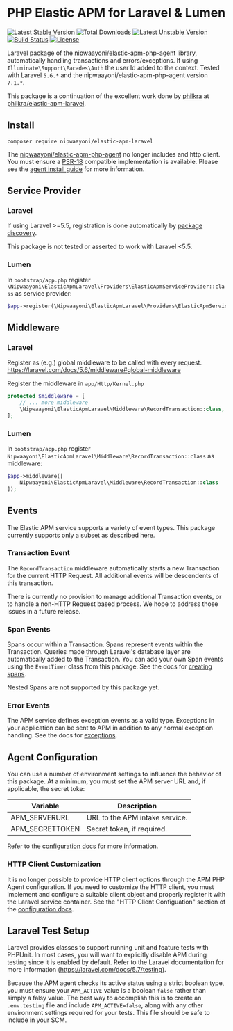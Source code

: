 # PHP Elastic APM for Laravel & Lumen

[![Latest Stable Version](https://poser.pugx.org/nipwaayoni/elastic-apm-laravel/v)](//packagist.org/packages/nipwaayoni/elastic-apm-laravel)
[![Total Downloads](https://poser.pugx.org/nipwaayoni/elastic-apm-laravel/downloads)](//packagist.org/packages/nipwaayoni/elastic-apm-laravel)
[![Latest Unstable Version](https://poser.pugx.org/nipwaayoni/elastic-apm-laravel/v/unstable)](//packagist.org/packages/nipwaayoni/elastic-apm-laravel)
[![Build Status](https://github.com/nipwaayoni/elastic-apm-laravel/workflows/CI/badge.svg)](https://github.com/nipwaayoni/elastic-apm-laravel/actions?query=workflow%3ACI)
[![License](https://poser.pugx.org/nipwaayoni/elastic-apm-laravel/license)](//packagist.org/packages/nipwaayoni/elastic-apm-laravel)

Laravel package of the [nipwaayoni/elastic-apm-php-agent](https://github.com/nipwaayoni/elastic-apm-php-agent) library, automatically handling transactions and errors/exceptions. If using `Illuminate\Support\Facades\Auth` the user Id added to the context.
Tested with Laravel `5.6.*` and the nipwaayoni/elastic-apm-php-agent version `7.1.*`.

This package is a continuation of the excellent work done by [philkra](https://github.com/philkra) at
[philkra/elastic-apm-laravel](https://github.com/philkra/elastic-apm-laravel).

## Install

```
composer require nipwaayoni/elastic-apm-laravel
```

The [nipwaayoni/elastic-apm-php-agent](https://github.com/nipwaayoni/elastic-apm-php-agent) no longer includes and http client. You must ensure a [PSR-18](https://www.php-fig.org/psr/psr-18/) compatible implementation is available. Please see the [agent install guide](https://github.com/nipwaayoni/elastic-apm-php-agent/blob/master/docs/install.md) for more information.

## Service Provider

### Laravel

If using Laravel >=5.5, registration is done automatically by [package discovery](https://laravel.com/docs/7.x/packages#package-discovery).

This package is not tested or asserted to work with Laravel <5.5.

### Lumen

In `bootstrap/app.php` register `\Nipwaayoni\ElasticApmLaravel\Providers\ElasticApmServiceProvider::class` as service provider:

```php
$app->register(\Nipwaayoni\ElasticApmLaravel\Providers\ElasticApmServiceProvider::class);
```

## Middleware

### Laravel

Register as (e.g.) global middleware to be called with every request. https://laravel.com/docs/5.6/middleware#global-middleware

Register the middleware in `app/Http/Kernel.php`

```php
protected $middleware = [
    // ... more middleware
    \Nipwaayoni\ElasticApmLaravel\Middleware\RecordTransaction::class,
];
```

### Lumen

In `bootstrap/app.php` register `Nipwaayoni\ElasticApmLaravel\Middleware\RecordTransaction::class` as middleware:

```php
$app->middleware([
    Nipwaayoni\ElasticApmLaravel\Middleware\RecordTransaction::class
]);
```

## Events

The Elastic APM service supports a variety of event types. This package currently supports only a subset as described here.

### Transaction Event

The `RecordTransaction` middleware automatically starts a new Transaction for the current HTTP Request. 
All additional events will be descendents of this transaction.

There is currently no provision to manage additional Transaction events, or to handle a non-HTTP Request
based process. We hope to address those issues in a future release.

### Span Events

Spans occur within a Transaction. Spans represent events within the Transaction. Queries made through Laravel's 
database layer are automatically added to the Transaction. You can add your own Span events using the `EventTimer` 
class from this package. See the docs for [creating spans](docs/creating_spans.md).

Nested Spans are not supported by this package yet.

### Error Events

The APM service defines exception events as a valid type. Exceptions in your application can be sent to APM in addition to any normal exception handling. See the docs for [exceptions](docs/exceptions.md).

## Agent Configuration

You can use a number of environment settings to influence the behavior of this package. At a minimum, you must set the APM server URL and, if applicable, the secret toke:

| Variable          | Description |
|-------------------|-------------|
|APM_SERVERURL      | URL to the APM intake service. |
|APM_SECRETTOKEN    | Secret token, if required. |

Refer to the [configuration docs](docs/configuration.md) for more information.

### HTTP Client Customization

It is no longer possible to provide HTTP client options through the APM PHP Agent configuration. If you need to customize the HTTP client, you must implement and configure a suitable client object and properly register it with the Laravel service container. See the "HTTP Client Configuation" section of the [configuration docs](docs/configuration.md).

## Laravel Test Setup

Laravel provides classes to support running unit and feature tests with PHPUnit. In most cases, you will want to explicitly disable APM during testing since it is enabled by default. Refer to the Laravel documentation for more information (https://laravel.com/docs/5.7/testing).

Because the APM agent checks its active status using a strict boolean type, you must ensure your `APM_ACTIVE` value is a boolean `false` rather than simply a falsy value. The best way to accomplish this is to create an `.env.testing` file and include `APM_ACTIVE=false`, along with any other environment settings required for your tests. This file should be safe to include in your SCM.

